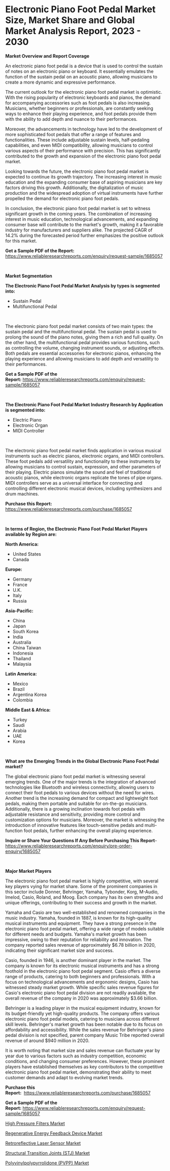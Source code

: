 <p><h1>Electronic Piano Foot Pedal Market Size, Market Share and Global Market Analysis Report, 2023 - 2030</h1></p><p><strong>Market Overview and Report Coverage</strong></p>
<p><p>An electronic piano foot pedal is a device that is used to control the sustain of notes on an electronic piano or keyboard. It essentially emulates the function of the sustain pedal on an acoustic piano, allowing musicians to create a more dynamic and expressive performance.</p><p>The current outlook for the electronic piano foot pedal market is optimistic. With the rising popularity of electronic keyboards and pianos, the demand for accompanying accessories such as foot pedals is also increasing. Musicians, whether beginners or professionals, are constantly seeking ways to enhance their playing experience, and foot pedals provide them with the ability to add depth and nuance to their performances.</p><p>Moreover, the advancements in technology have led to the development of more sophisticated foot pedals that offer a range of features and functionalities. These include adjustable sustain levels, half-pedaling capabilities, and even MIDI compatibility, allowing musicians to control various aspects of their performance with precision. This has significantly contributed to the growth and expansion of the electronic piano foot pedal market.</p><p>Looking towards the future, the electronic piano foot pedal market is expected to continue its growth trajectory. The increasing interest in music education and the expanding consumer base of aspiring musicians are key factors driving this growth. Additionally, the digitalization of music production and the widespread adoption of virtual instruments have further propelled the demand for electronic piano foot pedals.</p><p>In conclusion, the electronic piano foot pedal market is set to witness significant growth in the coming years. The combination of increasing interest in music education, technological advancements, and expanding consumer base will contribute to the market's growth, making it a favorable industry for manufacturers and suppliers alike. The projected CAGR of 14.2% during the forecasted period further emphasizes the positive outlook for this market.</p></p>
<p><strong>Get a Sample PDF of the Report:</strong> <a href="https://www.reliableresearchreports.com/enquiry/request-sample/1685057">https://www.reliableresearchreports.com/enquiry/request-sample/1685057</a></p>
<p>&nbsp;</p>
<p><strong>Market Segmentation</strong></p>
<p><strong>The Electronic Piano Foot Pedal Market Analysis by types is segmented into:</strong></p>
<p><ul><li>Sustain Pedal</li><li>Multifunctional Pedal</li></ul></p>
<p>&nbsp;</p>
<p><p>The electronic piano foot pedal market consists of two main types: the sustain pedal and the multifunctional pedal. The sustain pedal is used to prolong the sound of the piano notes, giving them a rich and full quality. On the other hand, the multifunctional pedal provides various functions, such as controlling the volume, changing instrument sounds, or adjusting effects. Both pedals are essential accessories for electronic pianos, enhancing the playing experience and allowing musicians to add depth and versatility to their performances.</p></p>
<p><strong>Get a Sample PDF of the Report:</strong>&nbsp;<a href="https://www.reliableresearchreports.com/enquiry/request-sample/1685057">https://www.reliableresearchreports.com/enquiry/request-sample/1685057</a></p>
<p>&nbsp;</p>
<p><strong>The Electronic Piano Foot Pedal Market Industry Research by Application is segmented into:</strong></p>
<p><ul><li>Electric Piano</li><li>Electronic Organ</li><li>MIDI Controller</li></ul></p>
<p>&nbsp;</p>
<p><p>The electronic piano foot pedal market finds application in various musical instruments such as electric pianos, electronic organs, and MIDI controllers. These foot pedals add versatility and functionality to these instruments by allowing musicians to control sustain, expression, and other parameters of their playing. Electric pianos simulate the sound and feel of traditional acoustic pianos, while electronic organs replicate the tones of pipe organs. MIDI controllers serve as a universal interface for connecting and controlling different electronic musical devices, including synthesizers and drum machines.</p></p>
<p><strong>Purchase this Report:</strong>&nbsp; <a href="https://www.reliableresearchreports.com/purchase/1685057">https://www.reliableresearchreports.com/purchase/1685057</a></p>
<p>&nbsp;</p>
<p><strong>In terms of Region, the Electronic Piano Foot Pedal Market Players available by Region are:</strong></p>
<p>
    <p> <strong> North America: </strong>
        <ul>
            <li>United States</li>
            <li>Canada</li>
        </ul>
        </p> 
    <p> <strong> Europe: </strong>
        <ul>
            <li>Germany</li>
            <li>France</li>
            <li>U.K.</li>
            <li>Italy</li>
            <li>Russia</li>
        </ul>
        </p> 
    <p> <strong> Asia-Pacific: </strong>
        <ul>
            <li>China</li>
            <li>Japan</li>
            <li>South Korea</li>
            <li>India</li>
            <li>Australia</li>
            <li>China Taiwan</li>
            <li>Indonesia</li>
            <li>Thailand</li>
            <li>Malaysia</li>
        </ul>
        </p> 
    <p> <strong> Latin America: </strong>
        <ul>
            <li>Mexico</li>
            <li>Brazil</li>
            <li>Argentina Korea</li>
            <li>Colombia</li>
        </ul>
        </p> 
    <p> <strong> Middle East & Africa: </strong>
        <ul>
            <li>Turkey</li>
            <li>Saudi</li>
            <li>Arabia</li>
            <li>UAE</li>
            <li>Korea</li>
        </ul>
    </p>
    </p>
<p>&nbsp;</p>
<p><strong>What are the Emerging Trends in the Global Electronic Piano Foot Pedal market?</strong></p>
<p><p>The global electronic piano foot pedal market is witnessing several emerging trends. One of the major trends is the integration of advanced technologies like Bluetooth and wireless connectivity, allowing users to connect their foot pedals to various devices without the need for wires. Another trend is the increasing demand for compact and lightweight foot pedals, making them portable and suitable for on-the-go musicians. Additionally, there is a growing inclination towards foot pedals with adjustable resistance and sensitivity, providing more control and customization options for musicians. Moreover, the market is witnessing the introduction of innovative features like touch-sensitive pedals and multi-function foot pedals, further enhancing the overall playing experience.</p></p>
<p><strong>Inquire or Share Your Questions If Any Before Purchasing This Report</strong>- <a href="https://www.reliableresearchreports.com/enquiry/pre-order-enquiry/1685057">https://www.reliableresearchreports.com/enquiry/pre-order-enquiry/1685057</a></p>
<p>&nbsp;</p>
<p><strong>Major Market Players</strong></p>
<p><p>The electronic piano foot pedal market is highly competitive, with several key players vying for market share. Some of the prominent companies in this sector include Donner, Behringer, Yamaha, Tybonder, Korg, M-Audio, Imelod, Casio, Roland, and Moog. Each company has its own strengths and unique offerings, contributing to their success and growth in the market.</p><p>Yamaha and Casio are two well-established and renowned companies in the music industry. Yamaha, founded in 1887, is known for its high-quality musical instruments and equipment. They have a strong presence in the electronic piano foot pedal market, offering a wide range of models suitable for different needs and budgets. Yamaha's market growth has been impressive, owing to their reputation for reliability and innovation. The company reported sales revenue of approximately $6.78 billion in 2020, indicating their significant market size and success.</p><p>Casio, founded in 1946, is another dominant player in the market. The company is known for its electronic musical instruments and has a strong foothold in the electronic piano foot pedal segment. Casio offers a diverse range of products, catering to both beginners and professionals. With a focus on technological advancements and ergonomic designs, Casio has witnessed steady market growth. While specific sales revenue figures for Casio's electronic piano foot pedal division are not readily available, the overall revenue of the company in 2020 was approximately $3.66 billion.</p><p>Behringer is a leading player in the musical equipment industry, known for its budget-friendly yet high-quality products. The company offers various electronic piano foot pedal models, catering to musicians across different skill levels. Behringer's market growth has been notable due to its focus on affordability and accessibility. While the sales revenue for Behringer's piano pedal division is not specified, parent company Music Tribe reported overall revenue of around $940 million in 2020.</p><p>It is worth noting that market size and sales revenue can fluctuate year by year due to various factors such as industry competition, economic conditions, and changing consumer preferences. However, these prominent players have established themselves as key contributors to the competitive electronic piano foot pedal market, demonstrating their ability to meet customer demands and adapt to evolving market trends.</p></p>
<p><strong>Purchase this Report:</strong>&nbsp;&nbsp;<a href="https://www.reliableresearchreports.com/purchase/1685057">https://www.reliableresearchreports.com/purchase/1685057</a></p>
<p></p>
<p><strong>Get a Sample PDF of the Report:</strong>&nbsp;<a href="https://www.reliableresearchreports.com/enquiry/request-sample/1685057">https://www.reliableresearchreports.com/enquiry/request-sample/1685057</a></p>
<p><p><a href="https://github.com/NorbertYates/Market-Research-Report-List-2/blob/main/high-pressure-filters-market.md">High Pressure Filters Market</a></p><p><a href="https://www.linkedin.com/pulse/regenerative-energy-feedback-device-market-size-share-global/">Regenerative Energy Feedback Device Market</a></p><p><a href="https://www.linkedin.com/pulse/retroreflective-laser-sensor-market-research-report-unlocks/">Retroreflective Laser Sensor Market</a></p><p><a href="https://medium.com/@alicehanson1974/structural-transition-joints-stj-market-share-evolution-and-market-growth-trends-2023-2030-d7fad48cf920">Structural Transition Joints (STJ) Market</a></p><p><a href="https://medium.com/@leonorhaley2009/polyvinylpolypyrrolidone-pvpp-market-exploring-market-share-market-trends-and-future-growth-44ca71abdde1">Polyvinylpolypyrrolidone (PVPP) Market</a></p></p>